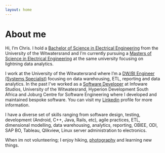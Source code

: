 ```yaml
---
layout: home
---
```

# About me

Hi, I’m Chris. I hold a [Bachelor of Science in Electrical Engineering](https://www.linkedin.com/in/chriszumbika) from the University of the Witwatersrand and I'm currently pursuing a [Masters of Science in Electrical Engineering](https://www.linkedin.com/in/chriszumbika) at the same university focusing on lightning data analytics. 

I work at the University of the Witwatersrand where I’m a [DW/BI Engineer (Systems Specialist)](https://www.linkedin.com/in/chriszumbika) focusing on data warehousing, ETL, reporting and data analytics. In the past I've worked as a [Software Developer](https://www.linkedin.com/in/chriszumbika) at Infoware Studios, University of the Witwatesrand, Hyperion Development South Africa and Joburg Centre for Software Engineering where I developed and maintained bespoke software. You can visit my [Linkedin](https://www.linkedin.com/in/chriszumbika) profile for more information.

I have a diverse set of skills ranging from software design, testing, development (Android, C++, Java, Rails, etc), agile practices, ETL, dimensional modelling, data warehousing, analytics, reporting, OBIEE, ODI, SAP BO, Tableau, Qlikview, Linux server administration to electronics.

When im not volunteering; I enjoy hiking, [photography](https://www.500px.com/cotzanium) and learning new things.